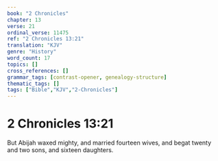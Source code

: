 ```yaml
---
book: "2 Chronicles"
chapter: 13
verse: 21
ordinal_verse: 11475
ref: "2 Chronicles 13:21"
translation: "KJV"
genre: "History"
word_count: 17
topics: []
cross_references: []
grammar_tags: [contrast-opener, genealogy-structure]
thematic_tags: []
tags: ["Bible","KJV","2-Chronicles"]
---
```


# 2 Chronicles 13:21

But Abijah waxed mighty, and married fourteen wives, and begat twenty and two sons, and sixteen daughters.
